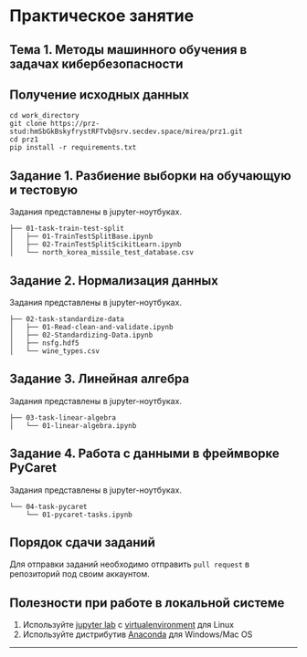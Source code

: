 # Практическое занятие
## **Тема 1. Методы машинного обучения в задачах кибербезопасности**
 
## Получение исходных данных

```
cd work_directory
git clone https://prz-stud:hmSbGkBskyfrystRFTvb@srv.secdev.space/mirea/prz1.git
cd prz1
pip install -r requirements.txt
```

## Задание 1. Разбиение выборки на обучающую и тестовую

Задания представлены в jupyter-ноутбуках. 

```
├── 01-task-train-test-split
│   ├── 01-TrainTestSplitBase.ipynb
│   ├── 02-TrainTestSplitScikitLearn.ipynb
│   └── north_korea_missile_test_database.csv

```

## Задание 2. Нормализация данных

Задания представлены в jupyter-ноутбуках. 

```
├── 02-task-standardize-data
│   ├── 01-Read-clean-and-validate.ipynb
│   ├── 02-Standardizing-Data.ipynb
│   ├── nsfg.hdf5
│   └── wine_types.csv
```

## Задание 3. Линейная алгебра

Задания представлены в jupyter-ноутбуках. 

```
├── 03-task-linear-algebra
│   └── 01-linear-algebra.ipynb
```
## Задание 4. Работа с данными в фреймворке PyCaret

Задания представлены в jupyter-ноутбуках. 

```
└── 04-task-pycaret
    └── 01-pycaret-tasks.ipynb
```

## Порядок сдачи заданий
Для отправки заданий необходимо отправить `pull request` в репозиторий под своим аккаунтом.


## Полезности при работе в локальной системе

1. Используйте [jupyter lab](https://jupyterlab.readthedocs.io/en/stable/getting_started/installation.html) с  [virtualenvironment](https://virtualenvwrapper.readthedocs.io/en/latest/install.html) для Linux
2. Используйте дистрибутив [Anaconda](https://repo.anaconda.com/archive/Anaconda3-2022.10-Windows-x86_64.exe) для Windows/Mac OS
***


